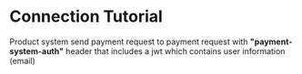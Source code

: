 # Connection Tutorial

Product system send payment request to payment request with **"payment-system-auth"** header that includes a jwt which contains user information (email)
